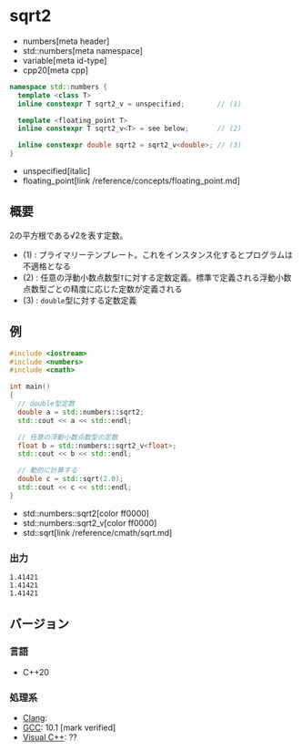 # sqrt2
* numbers[meta header]
* std::numbers[meta namespace]
* variable[meta id-type]
* cpp20[meta cpp]

```cpp
namespace std::numbers {
  template <class T>
  inline constexpr T sqrt2_v = unspecified;        // (1)

  template <floating_point T>
  inline constexpr T sqrt2_v<T> = see below;       // (2)

  inline constexpr double sqrt2 = sqrt2_v<double>; // (3)
}
```
* unspecified[italic]
* floating_point[link /reference/concepts/floating_point.md]

## 概要
2の平方根である√2を表す定数。

- (1) : プライマリーテンプレート。これをインスタンス化するとプログラムは不適格となる
- (2) : 任意の浮動小数点数型`T`に対する定数定義。標準で定義される浮動小数点数型ごとの精度に応じた定数が定義される
- (3) : `double`型に対する定数定義


## 例
```cpp example
#include <iostream>
#include <numbers>
#include <cmath>

int main()
{
  // double型定数
  double a = std::numbers::sqrt2;
  std::cout << a << std::endl;

  // 任意の浮動小数点数型の定数
  float b = std::numbers::sqrt2_v<float>;
  std::cout << b << std::endl;

  // 動的に計算する
  double c = std::sqrt(2.0);
  std::cout << c << std::endl;
}
```
* std::numbers::sqrt2[color ff0000]
* std::numbers::sqrt2_v[color ff0000]
* std::sqrt[link /reference/cmath/sqrt.md]

### 出力
```
1.41421
1.41421
1.41421
```

## バージョン
### 言語
- C++20

### 処理系
- [Clang](/implementation.md#clang):
- [GCC](/implementation.md#gcc): 10.1 [mark verified]
- [Visual C++](/implementation.md#visual_cpp): ??
